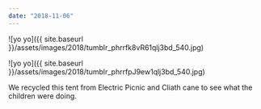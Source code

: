 ```yaml
---
date: "2018-11-06"
---
```


![yo yo]({{ site.baseurl }}/assets/images/2018/tumblr_phrrfk8vR61qlj3bd_540.jpg)

![yo yo]({{ site.baseurl }}/assets/images/2018/tumblr_phrrfpJ9ew1qlj3bd_540.jpg)

We recycled this tent from Electric Picnic and Cliath cane to see what the children were doing.
